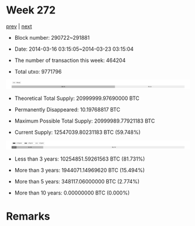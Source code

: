 # Week 272

[prev](week0271.md) | [next](week0273.md)

- Block number: 290722~291881

- Date: 2014-03-16 03:15:05~2014-03-23 03:15:04

- The number of transaction this week: 464204

- Total utxo: 9771796

![](../images/mined_week0272.png)

- Theoretical Total Supply: 20999999.97690000 BTC

- Permanently Disappeared: 10.19768817 BTC

- Maximum Possible Total Supply: 20999989.77921183 BTC

- Current Supply: 12547039.80231183 BTC (59.748%)

![](../images/year_week0272.png)


- Less than 3 years: 10254851.59261563 BTC (81.731%)

- More than 3 years: 1944071.14969620 BTC (15.494%)

- More than 5 years: 348117.06000000 BTC (2.774%)

- More than 10 years: 0.00000000 BTC (0.000%)

# Remarks

